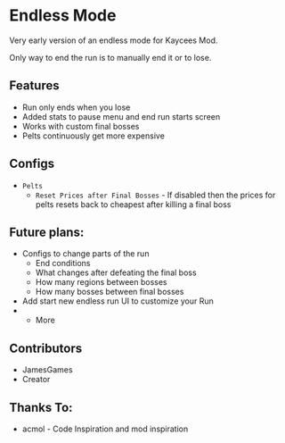 # Endless Mode

Very early version of an endless mode for Kaycees Mod.

Only way to end the run is to manually end it or to lose.

## Features
- Run only ends when you lose
- Added stats to pause menu and end run starts screen
- Works with custom final bosses
- Pelts continuously get more expensive


## Configs
- `Pelts`
  - `Reset Prices after Final Bosses` - If disabled then the prices for pelts resets back to cheapest after killing a final boss

## Future plans:
- Configs to change parts of the run
    - End conditions
    - What changes after defeating the final boss
    - How many regions between bosses
    - How many bosses between final bosses
- Add start new endless run UI to customize your Run
- + More

## Contributors
- JamesGames
- Creator

## Thanks To:
- acmol - Code Inspiration and mod inspiration
